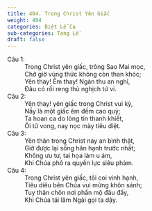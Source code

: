 ```yaml
---
title: 404. Trong Christ Yên Giấc
weight: 404
categories: Biệt Lễ Ca
sub-categories: Tang Lễ
draft: false
---
```

<dl><dt>Câu 1:</dt><dd data-verse="1">Trong Christ yên giấc, trông Sao Mai mọc, <br/>Chờ giờ vùng thức không còn than khóc; <br/>Yên thay! Êm thay! Ngàn thu an nghỉ, <br/>Đâu có rối reng thù nghịch tứ vi. </dd><dt>Câu 2:</dt><dd data-verse="2">Yên thay! yên giấc trong Christ vui kỳ, <br/>Nầy là một giấc êm đềm cao quý; <br/>Ta hoan ca do lòng tin thanh khiết, <br/>Ôi tử vong, nay nọc mày tiêu diệt. </dd><dt>Câu 3:</dt><dd data-verse="3">Yên thân trong Christ nay an bình thật, <br/>Giờ được lại sống hân hạnh trước nhất; <br/>Không ưu tư, tai họa làm u ám, <br/>Khi Chúa phô ra quyền lực siêu phàm. </dd><dt>Câu 4:</dt><dd data-verse="4">Trong Christ yên giấc, tôi coi vinh hạnh, <br/>Tiêu diêu bên Chúa vui mừng khôn sánh; <br/>Tuy thân chôn nơi phần mộ đâu đấy, <br/>Khi Chúa tái lâm Ngài gọi ta dậy. </dd></dl>
